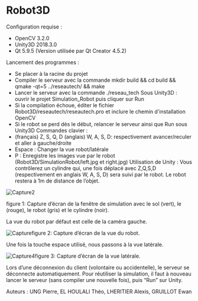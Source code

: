# Robot3D
Configuration requise :
- OpenCV 3.2.0
- Unity3D 2018.3.0
- Qt 5.9.5 (Version utilisée par Qt Creator 4.5.2)

Lancement des programmes :
- Se placer à la racine du projet
- Compiler le serveur avec la commande mkdir build && cd build && qmake -qt=5 ../reseautech/ && make
- Lancer le serveur avec la commande ./reseau_tech
  Sous Unity3D : ouvrir le projet Simulation_Robot puis cliquer sur Run
- Si la compilation échoue, éditer le fichier Robot3D/reseautech/reseautech.pro et inclure le chemin d'installation OpenCV
- Si le robot se perd dès le début, relancer le serveur ainsi que Run sous Unity3D
Commandes clavier :
- (français) Z, S, Q, D (anglais) W, A, S, D: respectivement avancer/reculer et aller à gauche/droite
- Espace : Changer la vue robot/latérale
- P : Enregistre les images vue par le robot (Robot3D/SimulationRobot/left.jpg et right.jpg)
Utilisation de Unity :
Vous contrôlerez un cylindre qui, une fois déplacé avec Z,Q,S,D (respectivement en anglais W, A, S, D) sera suivi par le robot. Le robot restera à 1m de distance de l’objet. 

![Capture2](https://user-images.githubusercontent.com/23144322/81841277-7ae26f80-954a-11ea-8b86-c18af52f745f.PNG)

figure 1: Capture d’écran de la fenêtre de simulation avec le sol (vert),
 le (rouge), le robot (gris) et le cylindre (noir).
 
La vue du robot par défaut est celle de la caméra gauche.

![Capture](https://user-images.githubusercontent.com/23144322/81841272-79b14280-954a-11ea-91eb-f0c97662bf2a.PNG)figure 2: Capture d’écran de la vue du robot.
 
Une fois la touche espace utilisé, nous passons à la vue latérale.

![Capture4](https://user-images.githubusercontent.com/23144322/81841280-7cac3300-954a-11ea-8f5b-c60598331ad9.PNG)figure 3: Capture d’écran de la vue latérale.
 
 
Lors d’une déconnexion du client (volontaire ou accidentelle), le serveur se déconnecte automatiquement. Pour réutiliser la simulation, il faut à nouveau lancer le serveur (sans compiler une nouvelle fois), puis “Run” sur Unity. 
 
Auteurs : UNG Pierre, EL HOULALI Théo, LHERITIER Alexis, GRUILLOT Ewan

